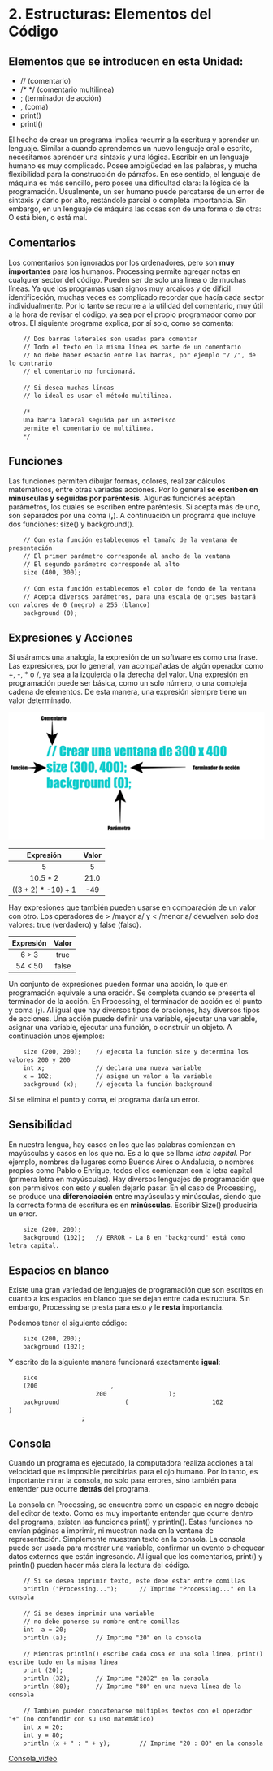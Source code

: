 # 2. Estructuras: Elementos del Código

## Elementos que se introducen en esta Unidad:

* // (comentario)
* /* */ (comentario multilinea)
* ; (terminador de acción)
* , (coma)
* print()
* printl()

El hecho de crear un programa implica recurrir a la escritura y aprender un lenguaje. Similar a cuando aprendemos un nuevo lenguaje oral o escrito, necesitamos aprender una sintaxis y una lógica. Escribir en un lenguaje humano es muy complicado. Posee ambigüedad en las palabras, y mucha flexibilidad para la construcción de párrafos. En ese sentido, el lenguaje de máquina es más sencillo, pero posee una dificultad clara: la lógica de la programación. Usualmente, un ser humano puede percatarse de un error de sintaxis y darlo por alto, restándole parcial o completa importancia. Sin embargo, en un lenguaje de máquina las cosas son de una forma o de otra: O está bien, o está mal.

## Comentarios

Los comentarios son ignorados por los ordenadores, pero son **muy importantes** para los humanos. Processing permite agregar notas en cualquier sector del código. Pueden ser de solo una linea o de muchas líneas. Ya que los programas usan signos muy arcaicos y de difícil identificeción, muchas veces es complicado recordar que hacía cada sector individualmente. Por lo tanto se recurre a la utilidad del comentario, muy útil a la hora de revisar el código, ya sea por el propio programador como por otros. El siguiente programa explica, por sí solo, como se comenta:

```processing
    // Dos barras laterales son usadas para comentar
    // Todo el texto en la misma línea es parte de un comentario
    // No debe haber espacio entre las barras, por ejemplo "/ /", de lo contrario
    // el comentario no funcionará.

    // Si desea muchas líneas
    // lo ideal es usar el método multilinea.

    /*
    Una barra lateral seguida por un asterisco
    permite el comentario de multilinea.
    */
```

## Funciones

Las funciones permiten dibujar formas, colores, realizar cálculos matemáticos, entre otras variadas acciones. Por lo general **se escriben en minúsculas y seguidas por paréntesis**. Algunas funciones aceptan parámetros, los cuales se escriben entre paréntesis. Si acepta más de uno, son separados por una coma (**,**). A continuación un programa que incluye dos funciones: size() y background().

```processing
    // Con esta función establecemos el tamaño de la ventana de presentación
    // El primer parámetro corresponde al ancho de la ventana
    // El segundo parámetro corresponde al alto
    size (400, 300);

    // Con esta función establecemos el color de fondo de la ventana
    // Acepta diversos parámetros, para una escala de grises bastará con valores de 0 (negro) a 255 (blanco)
    background (0);
```

## Expresiones y Acciones

Si usáramos una analogía, la expresión de un software es como una frase. Las expresiones, por lo general,
van acompañadas de algún operador como +, -, * o /, ya sea a la izquierda o la derecha del valor. Una expresión en programación puede ser básica, como un solo número, o una compleja cadena de elementos. De esta manera, una expresión siempre tiene un valor determinado.

![processing-expresiones y acciones](../img/expresionesYAcciones.png "processing-expresiones y acciones")

|       Expresión       |       Valor       |
|:---------------------:|:-----------------:|
|5|5|
|10.5 * 2|21.0|
|((3 + 2) * -10) + 1|-49|

Hay expresiones que también pueden usarse en comparación de un valor con otro. Los operadores de > /mayor a/ y < /menor a/ devuelven solo dos valores: true (verdadero) y false (falso).

|       Expresión       |       Valor       |
|:---------------------:|:-----------------:|
|6 > 3|true|
|54 < 50|false|

Un conjunto de expresiones pueden formar una acción, lo que en programación equivale a una oración. Se completa cuando se presenta el terminador de la acción. En Processing, el terminador de acción es el punto y coma (**;**). Al igual que hay diversos tipos de oraciones, hay diversos tipos de acciones. Una acción puede definir una variable, ejecutar una variable, asignar una variable, ejecutar una función, o construir un objeto. A continuación unos ejemplos:

```processing
    size (200, 200);    // ejecuta la función size y determina los valores 200 y 200
    int x;              // declara una nueva variable
    x = 102;            // asigna un valor a la variable
    background (x);     // ejecuta la función background
```

Si se elimina el punto y coma, el programa daría un error.

## Sensibilidad

En nuestra lengua, hay casos en los que las palabras comienzan en mayúsculas y casos en los que no. Es a lo que se llama *letra capital*. Por ejemplo, nombres de lugares como Buenos Aires o Andalucía, o nombres propios como Pablo o Enrique, todos ellos comienzan con la letra capital (primera letra en mayúsculas). Hay diversos lenguajes de programación que son permisivos con esto y suelen dejarlo pasar. En el caso de Processing, se produce una **diferenciación** entre mayúsculas y minúsculas, siendo que la correcta forma de escritura es en **minúsculas**. Escribir Size() produciría un error.

```processing
    size (200, 200);
    Background (102);   // ERROR - La B en "background" está como letra capital.
```

## Espacios en blanco

Existe una gran variedad de lenguajes de programación que son escritos en cuanto a los espacios en blanco que se dejan entre cada estructura. Sin embargo, Processing se presta para esto y le **resta** importancia.

Podemos tener el siguiente código:

```processing
    size (200, 200);
    background (102);
```

Y escrito de la siguiente manera funcionará exactamente **igual**:

```processing
    sice
    (200                    ,
                        200                 );
    background                  (                       102             )
                    ;
```

## Consola

Cuando un programa es ejecutado, la computadora realiza acciones a tal velocidad que es imposible percibirlas para el ojo humano. Por lo tanto, es importante mirar la consola, no solo para errores, sino también para entender pue ocurre **detrás** del programa. 

La consola en Processing, se encuentra como un espacio en negro debajo del editor de texto. Como es muy importante entender que ocurre dentro del programa, existen las funciones print() y println(). Estas funciones no envían páginas a imprimir, ni muestran nada en la ventana de representación. Simplemente muestran texto en la consola. La consola puede ser usada para mostrar una variable, confirmar un evento o chequear datos externos que están ingresando. Al igual que los comentarios, print() y println() pueden hacer más clara la lectura del código.

```processing
    // Si se desea imprimir texto, este debe estar entre comillas
    println ("Processing...");      // Imprime "Processing..." en la consola

    // Si se desea imprimir una variable
    // no debe ponerse su nombre entre comillas
    int  a = 20;
    println (a);        // Imprime "20" en la consola

    // Mientras println() escribe cada cosa en una sola linea, print() escribe todo en la misma línea
    print (20);
    println (32);       // Imprime "2032" en la consola
    println (80);       // Imprime "80" en una nueva línea de la consola

    // También pueden concatenarse múltiples textos con el operador "+" (no confundir con su uso matemático)
    int x = 20; 
    int y = 80;
    println (x + " : " + y);        // Imprime "20 : 80" en la consola
```

[Consola_video](../vid/consola.mov "consola_Processing")